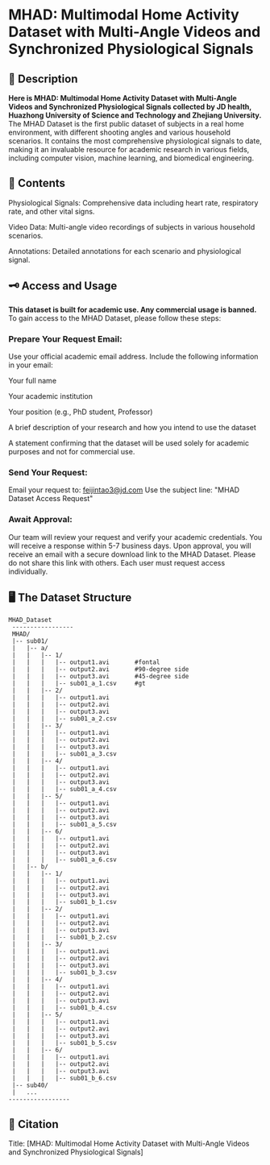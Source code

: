 # MHAD: Multimodal Home Activity Dataset with Multi-Angle Videos and Synchronized Physiological Signals

## 📖 Description

**Here is MHAD: Multimodal Home Activity Dataset with Multi-Angle Videos and Synchronized Physiological Signals collected by JD health, Huazhong University of Science and Technology and Zhejiang University.**  
The MHAD Dataset is the first public dataset of subjects in a real home environment, with different shooting angles and various household scenarios. It contains the most comprehensive physiological signals to date, making it an invaluable resource for academic research in various fields, including computer vision, machine learning, and biomedical engineering.

## 📖 Contents

Physiological Signals: Comprehensive data including heart rate, respiratory rate, and other vital signs.

Video Data: Multi-angle video recordings of subjects in various household scenarios.

Annotations: Detailed annotations for each scenario and physiological signal.

## 🗝️ Access and Usage
**This dataset is built for academic use. Any commercial usage is banned.**  
To gain access to the MHAD Dataset, please follow these steps:
### Prepare Your Request Email:
Use your official academic email address.
Include the following information in your email:

Your full name

Your academic institution

Your position (e.g., PhD student, Professor)

A brief description of your research and how you intend to use the dataset

A statement confirming that the dataset will be used solely for academic purposes and not for commercial use.
### Send Your Request:
Email your request to: feijintao3@jd.com
Use the subject line: "MHAD Dataset Access Request"
### Await Approval:
Our team will review your request and verify your academic credentials.
You will receive a response within 5-7 business days.
Upon approval, you will receive an email with a secure download link to the MHAD Dataset.
Please do not share this link with others. Each user must request access individually.

## 🖥️ The Dataset Structure
```
MHAD_Dataset
 -----------------
 MHAD/
 |-- sub01/
 |   |-- a/
 |   |   |-- 1/
 |   |   |   |-- output1.avi       #fontal
 |   |   |   |-- output2.avi       #90-degree side
 |   |   |   |-- output3.avi       #45-degree side
 |   |   |   |-- sub01_a_1.csv     #gt
 |   |   |-- 2/
 |   |   |   |-- output1.avi
 |   |   |   |-- output2.avi
 |   |   |   |-- output3.avi
 |   |   |   |-- sub01_a_2.csv
 |   |   |-- 3/
 |   |   |   |-- output1.avi
 |   |   |   |-- output2.avi
 |   |   |   |-- output3.avi
 |   |   |   |-- sub01_a_3.csv
 |   |   |-- 4/
 |   |   |   |-- output1.avi
 |   |   |   |-- output2.avi
 |   |   |   |-- output3.avi
 |   |   |   |-- sub01_a_4.csv
 |   |   |-- 5/
 |   |   |   |-- output1.avi
 |   |   |   |-- output2.avi
 |   |   |   |-- output3.avi
 |   |   |   |-- sub01_a_5.csv
 |   |   |-- 6/
 |   |   |   |-- output1.avi
 |   |   |   |-- output2.avi
 |   |   |   |-- output3.avi
 |   |   |   |-- sub01_a_6.csv
 |   |-- b/
 |   |   |-- 1/
 |   |   |   |-- output1.avi
 |   |   |   |-- output2.avi
 |   |   |   |-- output3.avi
 |   |   |   |-- sub01_b_1.csv
 |   |   |-- 2/
 |   |   |   |-- output1.avi
 |   |   |   |-- output2.avi
 |   |   |   |-- output3.avi
 |   |   |   |-- sub01_b_2.csv
 |   |   |-- 3/
 |   |   |   |-- output1.avi
 |   |   |   |-- output2.avi
 |   |   |   |-- output3.avi
 |   |   |   |-- sub01_b_3.csv
 |   |   |-- 4/
 |   |   |   |-- output1.avi
 |   |   |   |-- output2.avi
 |   |   |   |-- output3.avi
 |   |   |   |-- sub01_b_4.csv
 |   |   |-- 5/
 |   |   |   |-- output1.avi
 |   |   |   |-- output2.avi
 |   |   |   |-- output3.avi
 |   |   |   |-- sub01_b_5.csv
 |   |   |-- 6/
 |   |   |   |-- output1.avi
 |   |   |   |-- output2.avi
 |   |   |   |-- output3.avi
 |   |   |   |-- sub01_b_6.csv
 |-- sub40/
 |   ...
-----------------
```


## 📄 Citation
Title: [MHAD: Multimodal Home Activity Dataset with Multi-Angle Videos and Synchronized Physiological Signals]

